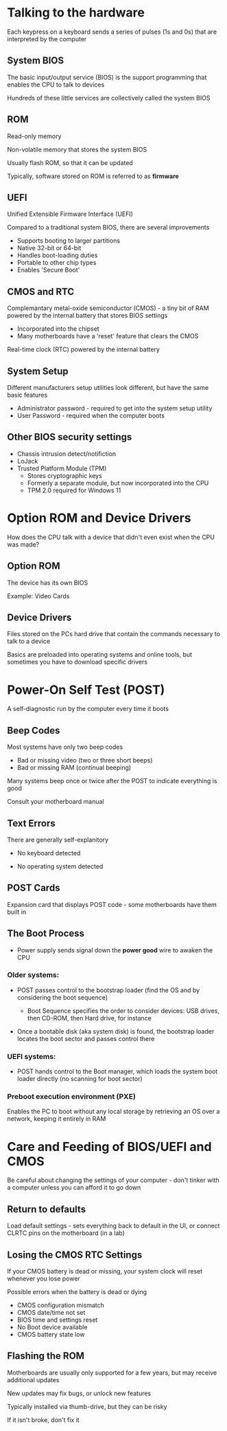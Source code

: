 # Talking to the hardware

Each keypress on a keyboard sends a series of pulses (1s and 0s) that are interpreted by the computer

## System BIOS

The basic input/output service (BIOS) is the support programming that enables the CPU to talk to devices

Hundreds of these little services are collectively called the system BIOS

## ROM

Read-only memory

Non-volatile memory that stores the system BIOS

Usually flash ROM, so that it can be updated

Typically, software stored on ROM is referred to as **firmware**

## UEFI

Unified Extensible Firmware Interface (UEFI)

Compared to a traditional system BIOS, there are several improvements

* Supports booting to larger partitions
* Native 32-bit or 64-bit
* Handles boot-loading duties
* Portable to other chip types
* Enables 'Secure Boot'

## CMOS and RTC

Complemantary metal-oxide semiconductor (CMOS) - a tiny bit of RAM powered by the internal battery that stores BIOS settings

* Incorporated into the chipset
* Many motherboards have a 'reset' feature that clears the CMOS

Real-time clock (RTC) powered by the internal battery

## System Setup

Different manufacturers setup utilities look different, but have the same basic features

* Administrator password - required to get into the system setup utility
* User Password - required when the computer boots

## Other BIOS security settings

* Chassis intrusion detect/notifiction
* LoJack
* Trusted Platform Module (TPM)
  * Stores cryptographic keys
  * Formerly a separate module, but now incorporated into the CPU
  * TPM 2.0 required for Windows 11

# Option ROM and Device Drivers

How does the CPU talk with a device that didn't even exist when the CPU was made?

## Option ROM

The device has its own BIOS

Example: Video Cards

## Device Drivers

Files stored on the PCs hard drive that contain the commands necessary to talk to a device

Basics are preloaded into operating systems and online tools, but sometimes you have to download specific drivers

# Power-On Self Test (POST)

A self-diagnostic run by the computer every time it boots

## Beep Codes

Most systems have only two beep codes

* Bad or missing video (two or three short beeps)
* Bad or missing RAM (continual beeping)

Many systems beep once or twice after the POST to indicate everything is good

Consult your motherboard manual

## Text Errors

There are generally self-explanitory

* No keyboard detected

* No operating system detected

## POST Cards

Expansion card that displays POST code - some motherboards have them built in

## The Boot Process

* Power supply sends signal down the **power good** wire to awaken the CPU

### Older systems:

* POST passes control to the bootstrap loader (find the OS and by considering the boot sequence)
  * Boot Sequence specifies the order to consider devices: USB drives, then CD-ROM, then Hard drive, for instance

* Once a bootable disk (aka system disk) is found, the bootstrap loader locates the boot sector and passes control there

### UEFI systems:

* POST hands control to the Boot manager, which loads the system boot loader directly (no scanning for boot sector)

### Preboot execution environment (PXE)

Enables the PC to boot without any local storage by retrieving an OS over a network, keeping it entirely in RAM

# Care and Feeding of BIOS/UEFI and CMOS

Be careful about changing the settings of your computer - don't tinker with a computer unless you can afford it to go down

## Return to defaults

Load default settings - sets everything back to default in the UI, or connect CLRTC pins on the motherboard (in a lab)

## Losing the CMOS RTC Settings

If your CMOS battery is dead or missing, your system clock will reset whenever you lose power

Possible errors when the battery is dead or dying

* CMOS configuration mismatch
* CMOS date/time not set
* BIOS time and settings reset
* No Boot device available
* CMOS battery state low

## Flashing the ROM

Motherboards are usually only supported for a few years, but may receive additional updates

New updates may fix bugs, or unlock new features

Typically installed via thumb-drive, but they can be risky

If it isn't broke, don't fix it
